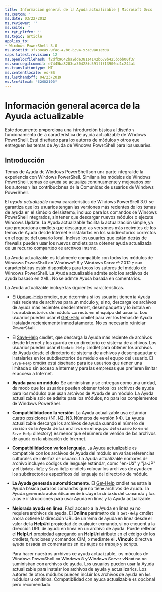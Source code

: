 ```yaml
---
title: Información general de la Ayuda actualizable | Microsoft Docs
ms.custom: ''
ms.date: 03/22/2012
ms.reviewer: ''
ms.suite: ''
ms.tgt_pltfrm: ''
ms.topic: article
applies_to:
- Windows PowerShell 3.0
ms.assetid: 3f7388a9-9fa8-42bc-b294-538c9a01e30a
caps.latest.revision: 12
ms.openlocfilehash: f2dfb9642ba2dde38124142b659b425bbbb00f37
ms.sourcegitcommit: e7445ba8203da304286c591ff513900ad1c244a4
ms.translationtype: MT
ms.contentlocale: es-ES
ms.lasthandoff: 04/23/2019
ms.locfileid: "62082103"
---
```

# <a name="updatable-help-overview"></a>Información general acerca de la Ayuda actualizable

Este documento proporciona una introducción básica al diseño y funcionamiento de la característica de ayuda actualizable de Windows PowerShell. Está diseñado para los autores de módulos y otros que entreguen los temas de Ayuda de Windows PowerShell para los usuarios.

## <a name="introduction"></a>Introducción

Temas de Ayuda de Windows PowerShell son una parte integral de la experiencia con Windows PowerShell. Similar a los módulos de Windows PowerShell, temas de ayuda se actualiza continuamente y mejorados por los autores y las contribuciones de la Comunidad de usuarios de Windows PowerShell.

El *ayuda actualizable* nueva característica de Windows PowerShell 3.0, se garantiza que los usuarios tengan las versiones más recientes de los temas de ayuda en el símbolo del sistema, incluso para los comandos de Windows PowerShell integrados, sin tener que descargar nuevos módulos o ejecute Windows Update. La Ayuda actualizable facilita la actualización simple, ya que proporciona cmdlets que descargue las versiones más recientes de los temas de Ayuda desde Internet e instalarlos en los subdirectorios correctos en el equipo del usuario local. Incluso los usuarios que están detrás de firewalls pueden usar los nuevos cmdlets para obtener ayuda actualizada de un recurso compartido de archivos interno.

La Ayuda actualizable es totalmente compatible con todos los módulos de Windows PowerShell en Windows® 8 y Windows Server® 2012 y sus características están disponibles para todos los autores del módulo de Windows PowerShell. La Ayuda actualizable admite solo los archivos de ayuda basado en XML. No se admite Ayuda basada en comentarios.

La Ayuda actualizable incluye las siguientes características.

- El [Update-Help](/powershell/module/Microsoft.PowerShell.Core/Update-Help) cmdlet, que determina si los usuarios tienen la Ayuda más reciente de archivos para un módulo y, si no, descarga los archivos de ayuda más recientes desde Internet, desempaqueta y lo instala en los subdirectorios de módulo correcto en el equipo del usuario.
  Los usuarios pueden usar el [Get-Help](/powershell/module/Microsoft.PowerShell.Core/Get-Help) cmdlet para ver los temas de Ayuda instalado recientemente inmediatamente.
  No es necesario reiniciar PowerShell.

- El [Save-Help](/powershell/module/Microsoft.PowerShell.Core/Save-Help) cmdlet, que descarga la Ayuda más reciente de archivos desde Internet y los guarda en un directorio de sistema de archivos. Los usuarios pueden usar el `Update-Help` cmdlet para obtener los archivos de Ayuda desde el directorio de sistema de archivos y desempaquetar e instalarlos en los subdirectorios de módulo en el equipo del usuario. El `Save-Help` cmdlet está diseñado para los usuarios que tienen una limitada o sin acceso a Internet y para las empresas que prefieren limitar el acceso a Internet.

- **Ayuda para un módulo**. Se administran y se entregan como una unidad, de modo que los usuarios pueden obtener todos los archivos de ayuda para los módulos que usan archivos de Ayuda de un módulo. La Ayuda actualizable solo se admite para los módulos, no para los complementos de Windows PowerShell.

- **Compatibilidad con la versión**. La Ayuda actualizable usa estándar cuatro posiciones (N1. N2. N3. Números de versión N4). La Ayuda actualizable descarga los archivos de ayuda cuando el número de versión de la Ayuda de los archivos en el equipo del usuario (o en el `Save-Help` directory) es menor que el número de versión de los archivos de ayuda en la ubicación de Internet.

- **Compatibilidad con varios lenguaje**. La Ayuda actualizable es compatible con los archivos de Ayuda del módulo en varias referencias culturales de interfaz de usuario. La Ayuda actualizable nombres de archivo incluyen códigos de lenguaje estándar, como "en-US" y "ja-JP" y el `Update-Help` y `Save-Help` cmdlets colocar los archivos de ayuda en los subdirectorios específicos del lenguaje del directorio de módulo.

- **La Ayuda generada automáticamente**. El [Get-Help](/powershell/module/Microsoft.PowerShell.Core/Get-Help) cmdlet muestra la Ayuda básica para los comandos que no tiene archivos de ayuda. La Ayuda generada automáticamente incluye la sintaxis del comando y los alias e instrucciones para usar Ayuda en línea y la Ayuda actualizable.

- **Mejorada ayuda en línea**. Fácil acceso a la Ayuda en línea ya no requiere archivos de ayuda. El **Online** parámetro de la `Get-Help` cmdlet ahora obtiene la dirección URL de un tema de ayuda en línea desde el valor de la **HelpUri** propiedad de cualquier comando, si no encuentra la dirección URL de ayuda en línea en un archivo de ayuda. Puede rellenar el **HelpUri** propiedad agregando un **HelpUri** atributo en el código de los cmdlets, funciones y comandos CIM, o mediante el **. Vínculo** directiva ayuda basada en comentarios en los flujos de trabajo y scripts.

  Para hacer nuestros archivos de ayuda actualizable, los módulos de Windows PowerShell en Windows 8 y Windows Server vNext no se suministran con archivos de ayuda. Los usuarios pueden usar la Ayuda actualizable para instalar los archivos de ayuda y actualizarlos. Los autores de otros módulos pueden incluir los archivos de ayuda en los módulos u omitirlos. Compatibilidad con ayuda actualizable es opcional pero recomendado.
